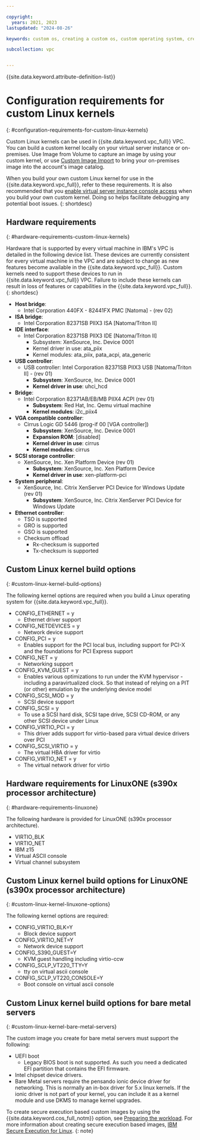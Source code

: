 ```yaml
---

copyright:
  years: 2021, 2023
lastupdated: "2024-08-26"

keywords: custom os, creating a custom os, custom operating system, creating a custom operating system, kernel, custom kernel

subcollection: vpc


---
```


{{site.data.keyword.attribute-definition-list}}

# Configuration requirements for custom Linux kernels
{: #configuration-requirements-for-custom-linux-kernels}

Custom Linux kernels can be used in {{site.data.keyword.vpc_full}} VPC. You can build a custom kernel locally on your virtual server instance or on-premises. Use Image from Volume to capture an image by using your custom kernel, or use [Custom Image Import](/docs/vpc?topic=vpc-importing-custom-images-vpc) to bring your on-premises image into the account's image catalog.

When you build your own custom Linux kernel for use in the {{site.data.keyword.vpc_full}}, refer to these requirements. It is also recommended that you [enable virtual server instance console access](/docs/vpc?topic=vpc-vsi_is_connecting_console) when you build your own custom kernel. Doing so helps facilitate debugging any potential boot issues.
{: shortdesc}

## Hardware requirements
{: #hardware-requirements-custom-linux-kernels}

Hardware that is supported by every virtual machine in IBM's VPC is detailed in the following device list. These devices are currently consistent for every virtual machine in the VPC and are subject to change as new features become available in the {{site.data.keyword.vpc_full}}. Custom kernels need to support these devices to run in {{site.data.keyword.vpc_full}} VPC. Failure to include these kernels can result in loss of features or capabilities in the {{site.data.keyword.vpc_full}}.
{: shortdesc}

- **Host bridge**:
    - Intel Corporation 440FX - 82441FX PMC [Natoma] - (rev 02)
- **ISA bridge**:
   - Intel Corporation 82371SB PIIX3 ISA [Natoma/Triton II]
- **IDE interface**:
   - Intel Corporation 82371SB PIIX3 IDE [Natoma/Triton II]
        - Subsystem: XenSource, Inc. Device 0001
        - Kernel driver in use: ata_piix
        - Kernel modules: ata_piix, pata_acpi, ata_generic
- **USB controller**:
   - USB controller: Intel Corporation 82371SB PIIX3 USB [Natoma/Triton II] - (rev 01)
        - **Subsystem**: XenSource, Inc. Device 0001
        - **Kernel driver in use**: uhci_hcd
- **Bridge**:
   - Intel Corporation 82371AB/EB/MB PIIX4 ACPI (rev 01)
        - **Subsystem**: Red Hat, Inc. Qemu virtual machine
        - **Kernel modules**: i2c_piix4
- **VGA compatible controller**:
   - Cirrus Logic GD 5446 (prog-if 00 [VGA controller])
        - **Subsystem**: XenSource, Inc. Device 0001
        - **Expansion ROM**: [disabled]
        - **Kernel driver in use**: cirrus
        - **Kernel modules**: cirrus
- **SCSI storage controller**:
   - XenSource, Inc. Xen Platform Device (rev 01)
        - **Subsystem**: XenSource, Inc. Xen Platform Device
        - **Kernel driver in use**: xen-platform-pci
- **System peripheral**:
   - XenSource, Inc. Citrix XenServer PCI Device for Windows Update (rev 01)
        - **Subsystem**: XenSource, Inc. Citrix XenServer PCI Device for Windows Update
- **Ethernet controller**:
    - TSO is supported
    - GRO is supported
    - GSO is supported
    - Checksum offload
       - Rx-checksum is supported
       - Tx-checksum is supported


## Custom Linux kernel build options
{: #custom-linux-kernel-build-options}

The following kernel options are required when you build a Linux operating system for {{site.data.keyword.vpc_full}}.

- CONFIG_ETHERNET = y
   - Ethernet driver support
- CONFIG_NETDEVICES = y
   - Network device support
- CONFIG_PCI = y
   - Enables support for the PCI local bus, including support for PCI-X and the foundations for PCI Express support
- CONFIG_NET = y
   - Networking support
- CONFIG_KVM_GUEST = y
   - Enables various optimizations to run under the KVM hypervisor - including a paravirtualized clock. So that instead of relying on a PIT (or other) emulation by the underlying device model
- CONFIG_SCSI_MOD = y
   - SCSI device support
- CONFIG_SCSI = y
   - To use a SCSI hard disk, SCSI tape drive, SCSI CD-ROM, or any other SCSI device under Linux
- CONFIG_VIRTIO_PCI = y
   - This driver adds support for virtio-based para virtual device drivers over PCI
- CONFIG_SCSI_VIRTIO = y
   - The virtual HBA driver for virtio
- CONFIG_VIRTIO_NET = y
   - The virtual network driver for virtio


## Hardware requirements for LinuxONE (s390x processor architecture)
{: #hardware-requirements-linuxone}

The following hardware is provided for LinuxONE (s390x processor architecture).

- VIRTIO_BLK
- VIRTIO_NET
- IBM z15
- Virtual ASCII console
- Virtual channel subsystem


## Custom Linux kernel build options for LinuxONE (s390x processor architecture)
{: #custom-linux-kernel-linuxone-options}

The following kernel options are required:

- CONFIG_VIRTIO_BLK=Y
   - Block device support
- CONFIG_VIRTIO_NET=Y
   - Network device support
- CONFIG_S390_GUEST=Y
   - KVM guest handling including virtio-ccw
- CONFIG_SCLP_VT220_TTY=Y
   - tty on virtual ascii console
- CONFIG_SCLP_VT220_CONSOLE=Y
   - Boot console on virtual ascii console

## Custom Linux kernel build options for bare metal servers
{: #custom-linux-kernel-bare-metal-servers}

The custom image you create for bare metal servers must support the following:
* UEFI boot
   *  Legacy BIOS boot is not supported. As such you need a dedicated EFI partition that contains the EFI firmware.
* Intel chipset device drivers.
* Bare Metal servers require the pensando ionic device driver for networking. This is normally an in-box driver for 5.x linux kernels. If the ionic driver is not part of your kernel, you can include it as a kernel module and use DKMS to manage kernel upgrades.

To create secure execution based custom images by using the {{site.data.keyword.cos_full_notm}} option, see [Preparing the workload](https://www.ibm.com/docs/en/linux-on-systems?topic=execution-workload-owner-tasks). For more information about creating secure execution based images, [IBM Secure Execution for Linux](https://www.ibm.com/docs/en/linux-on-systems?topic=management-secure-execution).
{: note}
